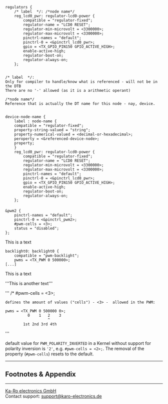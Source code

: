 	regulators {
		/* label  */: /*node name*/
		reg_lcd0_pwr: regulator-lcd0-power {
			compatible = "regulator-fixed";
			regulator-name = "LCD0 RESET";
			regulator-min-microvolt = <3300000>;
			regulator-max-microvolt = <3300000>;
			pinctrl-names = "default";
			pinctrl-0 = <&pinctrl_lcd0_pwr>;
			gpio = <TX_GPIO_PIN150 GPIO_ACTIVE_HIGH>;
			enable-active-high;
			regulator-boot-on;
			regulator-always-on;
		};


	/* label  */:
	Only for compiler to handle/know what is referenced - will not be in the DTB
	There are no '-' allowed (as it is a arithmetic operant)

	/*node name*/
	Reference that is actually the DT name for this node - nay, device.


	device-node-name {
		label : node-name {
		compatible = "regulator-fixed";
		property-string-valued = "string";
		property-numerical-valued = <decimal-or-hexadecimal>;
		peroperty = <&referenced-device-node>;
		property;
		}
		reg_lcd0_pwr: regulator-lcd0-power {
			compatible = "regulator-fixed";
			regulator-name = "LCD0 RESET";
			regulator-min-microvolt = <3300000>;
			regulator-max-microvolt = <3300000>;
			pinctrl-names = "default";
			pinctrl-0 = <&pinctrl_lcd0_pwr>;
			gpio = <TX_GPIO_PIN150 GPIO_ACTIVE_HIGH>;
			enable-active-high;
			regulator-boot-on;
			regulator-always-on;
		};


####

	&pwm2 {
		pinctrl-names = "default";
		pinctrl-0 = <&pinctrl_pwm2>;
		#pwm-cells = <3>;
		status = "disabled";
	};

This is a text

	backlight0: backlight0 {
		compatible = "pwm-backlight";
		pwms = <TX_PWM 0 500000>;
	[...]

This is a text

'''This is another text'''

'''
	/*
	#pwm-cells = <3>;

	defines the amount of values ("cells") - <3> -  allowed in the PWM:

	pwms = <TX_PWM 0 500000 0>;
	          0    1   2    3
                       ^
		 	1st	2nd	3rd 4th
'''

default value for `PWM_POLARITY_INVERTED` in a Kernel without support for
polarity inversion is `'2'`, e.g. `#pwm-cells = <2>;`. The removal of the
property (`#pwm-cells`) resets to the default.

---
## Footnotes & Appendix

---
[Ka-Ro electronics GmbH](http://www.karo-electronics.de)  
Contact support: support@karo-electronics.de